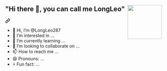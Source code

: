 <div class="markdown-heading" dir="auto">
  <h2 class="heading-element" dir="auto">
    "Hi there 👋, you can call me LongLeo"  
    <a target="_blank" rel="noopener noreferrer nofollow" href="https://camo.githubusercontent.com/2312fd1f2de979570f750e9414f884b4f13a5d06c5e9bec255d5e37fe8e0173f/68747470733a2f2f6b6f6d617265762e636f6d2f67687076632f3f757365726e616d653d5a65726f36393932267374796c653d666c61742d73717561726526636f6c6f723d626c756576696f6c6574">
      <img align="right" width="110" src="https://camo.githubusercontent.com/2312fd1f2de979570f750e9414f884b4f13a5d06c5e9bec255d5e37fe8e0173f/68747470733a2f2f6b6f6d617265762e636f6d2f67687076632f3f757365726e616d653d5a65726f36393932267374796c653d666c61742d73717561726526636f6c6f723d626c756576696f6c6574" data-canonical-src="https://komarev.com/ghpvc/?username=Zero6992&amp;style=flat-square&amp;color=blueviolet" style="max-width: 100%;">
    </a>
  </h2>
  <a id="user-content-hi-there-wave-you-can-call-me-longleo--" class="anchor" aria-label="Permalink: Hi there :wave:, you can call me LongLeo  " href="#hi-there-wave-you-can-call-me-longleo--"><svg class="octicon octicon-link" viewBox="0 0 16 16" version="1.1" width="16" height="16" aria-hidden="true"><path d="m7.775 3.275 1.25-1.25a3.5 3.5 0 1 1 4.95 4.95l-2.5 2.5a3.5 3.5 0 0 1-4.95 0 .751.751 0 0 1 .018-1.042.751.751 0 0 1 1.042-.018 1.998 1.998 0 0 0 2.83 0l2.5-2.5a2.002 2.002 0 0 0-2.83-2.83l-1.25 1.25a.751.751 0 0 1-1.042-.018.751.751 0 0 1-.018-1.042Zm-4.69 9.64a1.998 1.998 0 0 0 2.83 0l1.25-1.25a.751.751 0 0 1 1.042.018.751.751 0 0 1 .018 1.042l-1.25 1.25a3.5 3.5 0 1 1-4.95-4.95l2.5-2.5a3.5 3.5 0 0 1 4.95 0 .751.751 0 0 1-.018 1.042.751.751 0 0 1-1.042.018 1.998 1.998 0 0 0-2.83 0l-2.5 2.5a1.998 1.998 0 0 0 0 2.83Z">
    </path>
  </svg>
  </a>
</div>

- 👋 Hi, I’m @LongLeo287
- 👀 I’m interested in ...
- 🌱 I’m currently learning ...
- 💞️ I’m looking to collaborate on ...
- 📫 How to reach me ...
- 😄 Pronouns: ...
- ⚡ Fun fact: ...

<!---
LongLeo287/LongLeo287 is a ✨ special ✨ repository because its `README.md` (this file) appears on your GitHub profile.
You can click the Preview link to take a look at your changes.
--->
